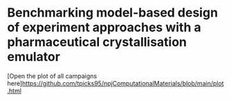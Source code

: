 # Benchmarking model-based design of experiment approaches with a pharmaceutical crystallisation emulator
[Open the plot of all campaigns here]https://github.com/tpicks95/npjComputationalMaterials/blob/main/plot.html 
